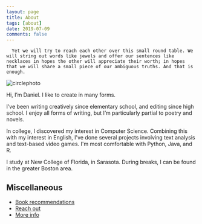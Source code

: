 ```yaml
---
layout: page
title: About
tags: [about]
date: 2019-07-09
comments: false
---
```

    
      Yet we will try to reach each other over this small round table. We will string out words like jewels and offer our sentences like necklaces in hopes the other will appreciate their worth; in hopes that we will share a small piece of our ambiguous truths. And that is enough.

![circlephoto](https://imgur.com/caquXe8)

Hi, I’m Daniel. I like to create in many forms.

I’ve been writing creatively since elementary school, and editing since high school. I enjoy all forms of writing, but I’m particularly partial to poetry and novels.

In college, I discovered my interest in Computer Science. Combining this with my interest in English, I've done several projects involving text analysis and text-based video games. I'm most comfortable with Python, Java, and R.

I study at New College of Florida, in Sarasota. During breaks, I can be found in the greater Boston area.

## Miscellaneous
* [Book recommendations](https://ddykiel.github.io/book-recs/)
* [Reach out](https://ddykiel.github.io/reach-out/)
* [More info](https://ddykiel.github.io/additional-about/)
